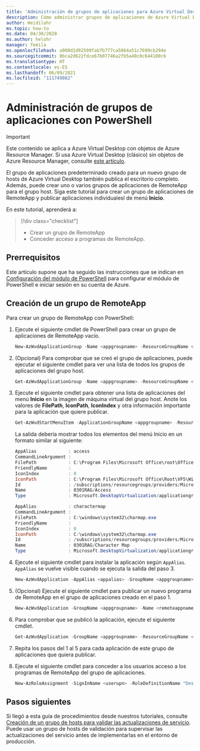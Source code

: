 ```yaml
---
title: 'Administración de grupos de aplicaciones para Azure Virtual Desktop PowerShell: Azure'
description: Cómo administrar grupos de aplicaciones de Azure Virtual Desktop con PowerShell.
author: Heidilohr
ms.topic: how-to
ms.date: 04/30/2020
ms.author: helohr
manager: femila
ms.openlocfilehash: a900d1d92509fab7b777ca5864a51c7699cb294e
ms.sourcegitcommit: 8bca2d622fdce67b07746a2fb5a40c0c644100c6
ms.translationtype: HT
ms.contentlocale: es-ES
ms.lasthandoff: 06/09/2021
ms.locfileid: "111749082"
---
```

# <a name="manage-app-groups-using-powershell"></a>Administración de grupos de aplicaciones con PowerShell

>[!IMPORTANT]
>Este contenido se aplica a Azure Virtual Desktop con objetos de Azure Resource Manager. Si usa Azure Virtual Desktop (clásico) sin objetos de Azure Resource Manager, consulte [este artículo](./virtual-desktop-fall-2019/manage-app-groups-2019.md).

El grupo de aplicaciones predeterminado creado para un nuevo grupo de hosts de Azure Virtual Desktop también publica el escritorio completo. Además, puede crear uno o varios grupos de aplicaciones de RemoteApp para el grupo host. Siga este tutorial para crear un grupo de aplicaciones de RemoteApp y publicar aplicaciones individualesl de menú **Inicio**.

En este tutorial, aprenderá a:

> [!div class="checklist"]
> * Crear un grupo de RemoteApp
> * Conceder acceso a programas de RemoteApp.

## <a name="prerequisites"></a>Prerrequisitos

Este artículo supone que ha seguido las instrucciones que se indican en [Configuración del módulo de PowerShell](powershell-module.md) para configurar el módulo de PowerShell e iniciar sesión en su cuenta de Azure.

## <a name="create-a-remoteapp-group"></a>Creación de un grupo de RemoteApp

Para crear un grupo de RemoteApp con PowerShell:

1. Ejecute el siguiente cmdlet de PowerShell para crear un grupo de aplicaciones de RemoteApp vacío.

   ```powershell
   New-AzWvdApplicationGroup -Name <appgroupname> -ResourceGroupName <resourcegroupname> -ApplicationGroupType "RemoteApp" -HostPoolArmPath '/subscriptions/SubscriptionId/resourcegroups/ResourceGroupName/providers/Microsoft.DesktopVirtualization/hostPools/HostPoolName'-Location <azureregion>
   ```

2. (Opcional) Para comprobar que se creó el grupo de aplicaciones, puede ejecutar el siguiente cmdlet para ver una lista de todos los grupos de aplicaciones del grupo host.

   ```powershell
   Get-AzWvdApplicationGroup -Name <appgroupname> -ResourceGroupName <resourcegroupname>
   ```

3. Ejecute el siguiente cmdlet para obtener una lista de aplicaciones del menú **Inicio** en la imagen de máquina virtual del grupo host. Anote los valores de **FilePath**, **IconPath**, **IconIndex** y otra información importante para la aplicación que quiere publicar.

   ```powershell
   Get-AzWvdStartMenuItem -ApplicationGroupName <appgroupname> -ResourceGroupName <resourcegroupname> | Format-List | more
   ```

   La salida debería mostrar todos los elementos del menú Inicio en un formato similar al siguiente:

   ```powershell
   AppAlias            : access
   CommandLineArgument :
   FilePath            : C:\Program Files\Microsoft Office\root\Office16\MSACCESS.EXE
   FriendlyName        :
   IconIndex           : 0
   IconPath            : C:\Program Files\Microsoft Office\Root\VFS\Windows\Installer\{90160000-000F-0000-1000-0000000FF1CE}\accicons.exe
   Id                  : /subscriptions/resourcegroups/providers/Microsoft.DesktopVirtualization/applicationgroups/startmenuitems/Access
   Name                : 0301RAG/Access
   Type                : Microsoft.DesktopVirtualization/applicationgroups/startmenuitems

   AppAlias            : charactermap
   CommandLineArgument :
   FilePath            : C:\windows\system32\charmap.exe
   FriendlyName        :
   IconIndex           : 0
   IconPath            : C:\windows\system32\charmap.exe
   Id                  : /subscriptions/resourcegroups/providers/Microsoft.DesktopVirtualization/applicationgroups/startmenuitems/Character Map
   Name                : 0301RAG/Character Map
   Type                : Microsoft.DesktopVirtualization/applicationgroups/startmenuitems
   ```

4. Ejecute el siguiente cmdlet para instalar la aplicación según `AppAlias`. `AppAlias` se vuelve visible cuando se ejecuta la salida del paso 3.

   ```powershell
   New-AzWvdApplication -AppAlias <appalias> -GroupName <appgroupname> -Name <remoteappname> -ResourceGroupName <resourcegroupname> -CommandLineSetting <DoNotAllow|Allow|Require>
   ```

5. (Opcional) Ejecute el siguiente cmdlet para publicar un nuevo programa de RemoteApp en el grupo de aplicaciones creado en el paso 1.

   ```powershell
   New-AzWvdApplication -GroupName <appgroupname> -Name <remoteappname> -ResourceGroupName <resourcegroupname> -Filepath <filepath> -IconPath <iconpath> -IconIndex <iconindex> -CommandLineSetting <DoNotAllow|Allow|Require>
   ```

6. Para comprobar que se publicó la aplicación, ejecute el siguiente cmdlet.

   ```powershell
   Get-AzWvdApplication -GroupName <appgroupname> -ResourceGroupName <resourcegroupname>
   ```

7. Repita los pasos del 1 al 5 para cada aplicación de este grupo de aplicaciones que quiera publicar.
8. Ejecute el siguiente cmdlet para conceder a los usuarios acceso a los programas de RemoteApp del grupo de aplicaciones.

   ```powershell
   New-AzRoleAssignment -SignInName <userupn> -RoleDefinitionName "Desktop Virtualization User" -ResourceName <appgroupname> -ResourceGroupName <resourcegroupname> -ResourceType 'Microsoft.DesktopVirtualization/applicationGroups'
   ```

## <a name="next-steps"></a>Pasos siguientes

Si llegó a esta guía de procedimientos desde nuestros tutoriales, consulte [Creación de un grupo de hosts para validar las actualizaciones de servicio](create-validation-host-pool.md). Puede usar un grupo de hosts de validación para supervisar las actualizaciones del servicio antes de implementarlas en el entorno de producción.